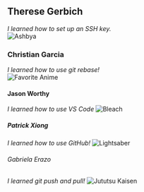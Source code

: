 ## Therese Gerbich  
*I learned how to set up an SSH key.*  
![Ashbya](https://external-content.duckduckgo.com/iu/?u=https%3A%2F%2Ftse4.mm.bing.net%2Fth%3Fid%3DOIP.2pjhE4wSkpC6e-nSWGg6wwAAAA%26pid%3DApi&f=1&ipt=e927be6ddbde81f8f022e977e50480d247835ef4e85ae03ccad19d0e23779782&ipo=images)

### Christian Garcia
*I learned how to use git rebase!*  
![Favorite Anime](https://external-content.duckduckgo.com/iu/?u=https%3A%2F%2Ftse3.mm.bing.net%2Fth%3Fid%3DOIP.IpgoxBgDb_rvvQaMuRbTXAHaEL%26pid%3DApi&f=1&ipt=7c54a96bfcab5fa73262e3f54a96307ef50e3693e68c62f98e3bcb96fb56b04b&ipo=images)

#### Jason Worthy
*I learned how to use VS Code*
![Bleach](https://external-content.duckduckgo.com/iu/?u=http%3A%2F%2Fimages4.fanpop.com%2Fimage%2Fphotos%2F17200000%2FIchigo-bleach-anime-17298866-1727-2560.jpg&f=1&nofb=1&ipt=4671c9ce7c38cd795b83ed14b2815dd5b12849400be30480705283dc222b5ff5&ipo=images)

##### Patrick Xiong
*I learned how to use GitHub!* 
![Lightsaber](https://external-content.duckduckgo.com/iu/?u=https%3A%2F%2Ftse2.mm.bing.net%2Fth%3Fid%3DOIP.JudpWwMgvaqrz05DFhq0ugHaHa%26pid%3DApi&f=1&ipt=a70f2a4496608153f6b12ae942b9913b1e4569fe69b732f0ac128e9c87e652d0&ipo=images)

###### Gabriela Erazo
*I learned git push and pull!*
![Jututsu Kaisen](https://images6.fanpop.com/image/photos/43800000/Jujutsu-Kaisen-jujutsu-kaisen-43895113-1920-1080.jpg)